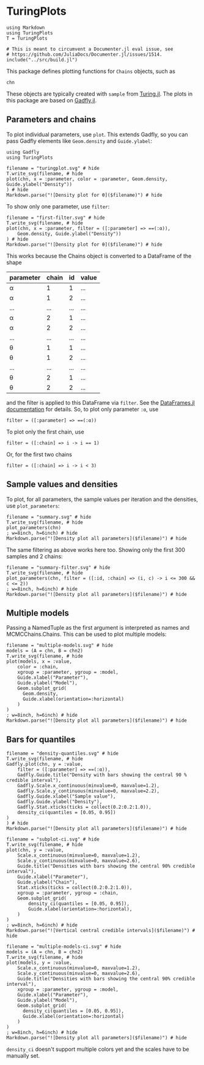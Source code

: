 # TuringPlots

```@setup tutorial
using Markdown
using TuringPlots
T = TuringPlots

# This is meant to circumvent a Documenter.jl eval issue, see
# https://github.com/JuliaDocs/Documenter.jl/issues/1514. 
include("../src/build.jl")
```

This package defines plotting functions for `Chains` objects, such as

```@example tutorial
chn
```

These objects are typically created with `sample` from [Turing.jl](https://github.com/TuringLang/Turing.jl/).
The plots in this package are based on [Gadfly.jl](https://github.com/GiovineItalia/Gadfly.jl).

## Parameters and chains

To plot individual parameters, use `plot`.
This extends Gadfly, so you can pass Gadfly elements like `Geom.density` and `Guide.ylabel`:

```@example tutorial
using Gadfly
using TuringPlots

filename = "turingplot.svg" # hide
T.write_svg(filename, # hide
plot(chn, x = :parameter, color = :parameter, Geom.density, Guide.ylabel("Density"))
) # hide
Markdown.parse("![Density plot for θ]($filename)") # hide
```

To show only one parameter, use `filter`:

```@example tutorial
filename = "first-filter.svg" # hide
T.write_svg(filename, # hide
plot(chn, x = :parameter, filter = ([:parameter] => ==(:α)), 
    Geom.density, Guide.ylabel("Density"))
) # hide
Markdown.parse("![Density plot for θ]($filename)") # hide
```

This works because the Chains object is converted to a DataFrame of the shape

parameter | chain | id | value 
--- | --- | --- | ---
α | 1 | 1 | ...
α | 1 | 2 | ...
... | ... | ... | ...
α | 2 | 1 | ...
α | 2 | 2 | ...
... | ... | ... | ...
θ | 1 | 1 | ...
θ | 1 | 2 | ...
... | ... | ... | ...
θ | 2 | 1 | ...
θ | 2 | 2 | ...

and the filter is applied to this DataFrame via `filter`.
See the [DataFrames.jl documentation](https://dataframes.juliadata.org/stable/lib/functions/#Base.filter) for details.
So, to plot only parameter `:α`, use
```
filter = ([:parameter] => ==(:α))
```
To plot only the first chain, use 
```
filter = ([:chain] => i -> i == 1)
```
Or, for the first two chains
```
filter = ([:chain] => i -> i < 3)
```

## Sample values and densities

To plot, for all parameters, the sample values per iteration and the densities, use `plot_parameters`:

```@example tutorial
filename = "summary.svg" # hide
T.write_svg(filename, # hide
plot_parameters(chn)
; w=8inch, h=6inch) # hide
Markdown.parse("![Density plot all parameters]($filename)") # hide
```

The same filtering as above works here too.
Showing only the first 300 samples and 2 chains:

```@example tutorial
filename = "summary-filter.svg" # hide
T.write_svg(filename, # hide
plot_parameters(chn, filter = ([:id, :chain] => (i, c) -> i <= 300 && c <= 2))
; w=8inch, h=6inch) # hide
Markdown.parse("![Density plot all parameters]($filename)") # hide
```

## Multiple models

Passing a NamedTuple as the first argument is interpreted as names and MCMCChains.Chains.
This can be used to plot multiple models:

```@example tutorial
filename = "multiple-models.svg" # hide
models = (A = chn, B = chn2)
T.write_svg(filename, # hide
plot(models, x = :value,
    color = :chain,
    xgroup = :parameter, ygroup = :model,
    Guide.xlabel("Parameter"),
    Guide.ylabel("Model"),
    Geom.subplot_grid(
      Geom.density,
      Guide.xlabel(orientation=:horizontal)
    )
)
; w=8inch, h=6inch) # hide
Markdown.parse("![Density plot all parameters]($filename)") # hide
```

## Bars for quantiles

```@example tutorial
filename = "density-quantiles.svg" # hide
T.write_svg(filename, # hide
Gadfly.plot(chn, y = :value,
    filter = ([:parameter] => ==(:α)),
    Gadfly.Guide.title("Density with bars showing the central 90 % credible interval"),
    Gadfly.Scale.x_continuous(minvalue=0, maxvalue=1.2),
    Gadfly.Scale.y_continuous(minvalue=0, maxvalue=2.2),
    Gadfly.Guide.xlabel("Sample value"),
    Gadfly.Guide.ylabel("Density"),
    Gadfly.Stat.xticks(ticks = collect(0.2:0.2:1.0)),
    density_ci(quantiles = [0.05, 0.95])
)
) # hide
Markdown.parse("![Density plot all parameters]($filename)") # hide
```

```@example tutorial
filename = "subplot-ci.svg" # hide
T.write_svg(filename, # hide
plot(chn, y = :value,
    Scale.x_continuous(minvalue=0, maxvalue=1.2),
    Scale.y_continuous(minvalue=0, maxvalue=2.6),
    Guide.title("Densities with bars showing the central 90% credible interval"),
    Guide.xlabel("Parameter"),
    Guide.ylabel("Chain"),
    Stat.xticks(ticks = collect(0.2:0.2:1.0)),
    xgroup = :parameter, ygroup = :chain,
    Geom.subplot_grid(
        density_ci(quantiles = [0.05, 0.95]),
        Guide.xlabel(orientation=:horizontal),
    )
)
; w=8inch, h=6inch) # hide
Markdown.parse("![Vertical central credible intervals]($filename)") # hide
```

```@example tutorial
filename = "multiple-models-ci.svg" # hide
models = (A = chn, B = chn2)
T.write_svg(filename, # hide
plot(models, y = :value,
    Scale.x_continuous(minvalue=0, maxvalue=1.2),
    Scale.y_continuous(minvalue=0, maxvalue=2.6),
    Guide.title("Densities with bars showing the central 90% credible interval"),
    xgroup = :parameter, ygroup = :model,
    Guide.xlabel("Parameter"),
    Guide.ylabel("Model"),
    Geom.subplot_grid(
      density_ci(quantiles = [0.05, 0.95]),
      Guide.xlabel(orientation=:horizontal)
    )
)
; w=8inch, h=6inch) # hide
Markdown.parse("![Density plot all parameters]($filename)") # hide
```

`density_ci` doesn't support multiple colors yet and the scales have to be manually set.
